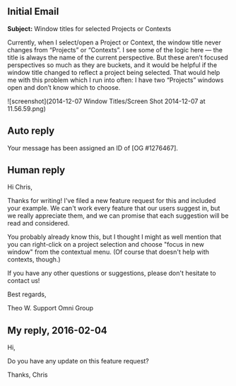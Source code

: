 ## Initial Email

**Subject:** Window titles for selected Projects or Contexts

Currently, when I select/open a Project or Context, the window title never changes from “Projects” or “Contexts”. I see some of the logic here — the title is always the name of the current perspective. But these aren’t focused perspectives so much as they are buckets, and it would be helpful if the window title changed to reflect a project being selected. That would help me with this problem which I run into often: I have two “Projects” windows open and don’t know which to choose.

![screenshot](2014-12-07 Window Titles/Screen Shot 2014-12-07 at 11.56.59.png)

## Auto reply

Your message has been assigned an ID of [OG #1276467].

## Human reply

Hi Chris,

Thanks for writing! I've filed a new feature request for this and included your example. We can't work every feature that our users suggest in, but we really appreciate them, and we can promise that each suggestion will be read and considered.

You probably already know this, but I thought I might as well mention that you can right-click on a project selection and choose "focus in new window" from the contextual menu. (Of course that doesn't help with contexts, though.)

If you have any other questions or suggestions, please don't hesitate to contact us!

Best regards,

Theo W.
Support
Omni Group

## My reply, 2016-02-04

Hi,

Do you have any update on this feature request?

Thanks,
Chris
